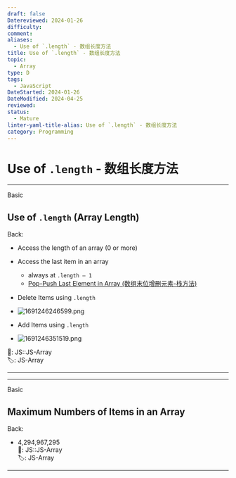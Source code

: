 ```yaml
---
draft: false
Datereviewed: 2024-01-26
difficulty: 
comment: 
aliases:
  - Use of `.length` - 数组长度方法
title: Use of `.length` - 数组长度方法
topic:
  - Array
type: D
tags:
  - JavaScript
DateStarted: 2024-01-26
DateModified: 2024-04-25
reviewed: 
status:
  - Mature
linter-yaml-title-alias: Use of `.length` - 数组长度方法
category: Programming
---
```


# Use of `.length` - 数组长度方法

---

Basic

## Use of `.length` (Array Length)

Back:

- Access the length of an array (0 or more)
- Access the last item in an array
  - always at `.length – 1`
  - [Pop-Push Last Element in Array (数组末位增删元素-栈方法)](../pop-push-last-element-in-array)
- Delete Items using `.length`
- ![1691246246599.png](https://cdn.jsdelivr.net/gh/jenniferwonder/bimg/programming/1691246246599.webp)

- Add Items using `.length`
- ![1691246351519.png](https://cdn.jsdelivr.net/gh/jenniferwonder/bimg/programming/202404152042165.png)

📌: JS::JS-Array  
🏷️: JS-Array

<!--ID: 1706600287466-->

---

---

Basic

## Maximum Numbers of Items in an Array

Back:

- 4,294,967,295  
📌: JS::JS-Array  
🏷️: JS-Array
<!--ID: 1706600287462-->

---
